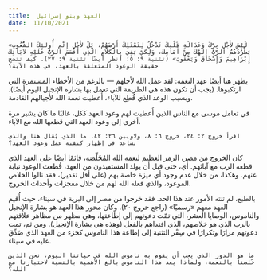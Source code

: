 ```yaml
---
title:  العهد وبنو إسرائيل
date:  11/10/2021
---
```


`«لَيْسَ لأَجْلِ بِرِّكَ وَعَدَالَةِ قَلْبِكَ تَدْخُلُ لِتَمْتَلِكَ أَرْضَهُمْ، بَلْ لأَجْلِ إِثْمِ أُولئِكَ الشُّعُوبِ يَطْرُدُهُمُ الرَّبُّ إِلهُكَ مِنْ أَمَامِكَ، وَلِكَيْ يَفِيَ بِالْكَلاَمِ الَّذِي أَقْسَمَ الرَّبُّ عَلَيْهِ لآبَائِكَ إِبْرَاهِيمَ وَإِسْحَاقَ وَيَعْقُوبَ» (تثنية ٩: ٥؛ انظر أيضًا تثنية ٩: ٢٧). كيف تتضح حقيقة الوعود المتعلقة بالعهد، في هذه الآية؟`

يظهر هنا أيضًا عهد النعمة: لقد عمل الله لأجلهم — بالرغم من الأخطاء المستمرة التي ارتكبوها. (يجب أن تكون هذه هي الطريقة التي تعمل بها بشارة الإنجيل اليوم أيضًا). وبسبب الوعد الذي قُطِع للآباء، أُعطيت نعمة الله لأجيالهم القادمة.

في تعامل موسى مع الناس الذين أُعطيت لهم وعود العهد ككل، غالبًا ما كان يشير مرة أخرى إلى وعود العهد التي قطعها الله مع الآباء.

`اقرأ خروج ٢: ٢٤، خروج ٦: ٨، ولاويين ٢٦: ٤٢. ما الذي يُقال هنا والذي يساعد في إظهار كيفية عمل وعود العهد؟`

كان الخروج من مصر، الرمز العظيم لنعمة الله المُخَلِّصَة، قائمًا أيضًا على العهد الذي قطعه الرب مع آبائهم. أي، حتى قبل أن يولد المستفيدون من العهد، قُطعت الوعود نيابة عنهم. وهكذا، من خلال عدم وجود أي ميزة خاصة بهم (على أقل تقدير)، فقد نالوا الخلاص الموعود، والذي فعله الله لهم من خلال معجزات وأحداث الخروج.

بالطبع، لم تنته الأمور عند هذا الحد. فقد خرجوا من مصر إلى البرية في سيناء، حيث أُقيم العهد معهم «رسميًا» (راجع خروج ٢٠). وكان محور هذا العهد هو بشارة الإنجيل والناموس، الوصايا العشر، التي تمّت دعوتهم إلى إطاعتها، وهي مظهر من مظاهر علاقتهم بالرب الذي هو خلاصهم، الذي افتداهم بالفعل (وهذه هي بشارة الإنجيل). ومن ثم، تمت دعوتهم مرارًا وتكرارًا في سِفْر التثنية إلى إطاعة هذا الناموس كجزء من العهد الذي صُدِّقَ عليه في سيناء.

`ما هو الدور الذي يجب أن يقوم به ناموس الله في حياتنا اليوم، نحن الذين خُلصنا بالنعمة، ولماذا يعد هذا الناموس بالغ الأهمية بالنسبة لاختبارنا مع الله؟`
